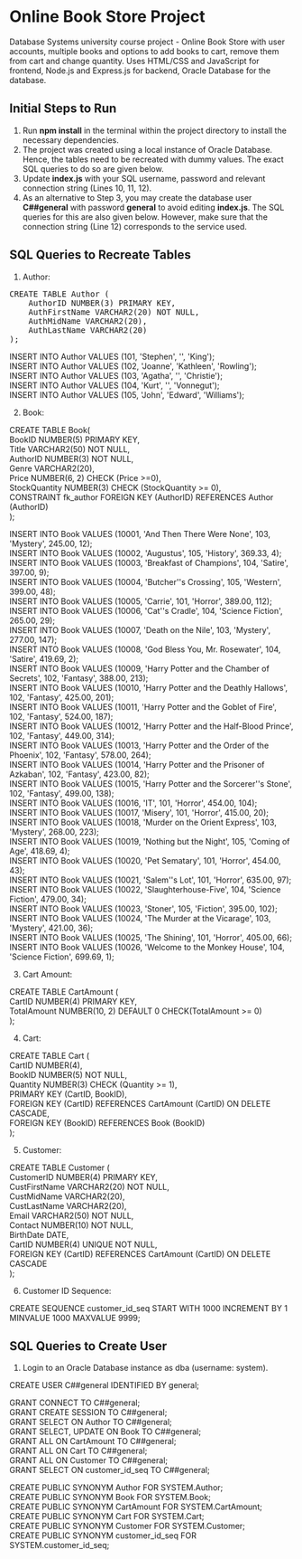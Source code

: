 # Online Book Store Project
Database Systems university course project - Online Book Store with user accounts, multiple books and options to add books to cart, remove them from cart and change quantity. Uses HTML/CSS and JavaScript for frontend, Node.js and Express.js for backend, Oracle Database for the database.

## Initial Steps to Run
1. Run **npm install** in the terminal within the project directory to install the necessary dependencies.
2. The project was created using a local instance of Oracle Database. Hence, the tables need to be recreated with dummy values. The exact SQL queries to do so are given below.
3. Update **index.js** with your SQL username, password and relevant connection string (Lines 10, 11, 12).
4. As an alternative to Step 3, you may create the database user **C##general** with password **general** to avoid editing **index.js**. The SQL queries for this are also given below. However, make sure that the connection string (Line 12) corresponds to the service used.

## SQL Queries to Recreate Tables
1. Author:

<pre>CREATE TABLE Author (
    AuthorID NUMBER(3) PRIMARY KEY,
    AuthFirstName VARCHAR2(20) NOT NULL,
    AuthMidName VARCHAR2(20),
    AuthLastName VARCHAR2(20)
);</pre>

INSERT INTO Author VALUES (101, 'Stephen', '', 'King');<br>
INSERT INTO Author VALUES (102, 'Joanne', 'Kathleen', 'Rowling');<br>
INSERT INTO Author VALUES (103, 'Agatha', '', 'Christie');<br>
INSERT INTO Author VALUES (104, 'Kurt', '', 'Vonnegut');<br>
INSERT INTO Author VALUES (105, 'John', 'Edward', 'Williams');

2. Book:

CREATE TABLE Book(<br>
    BookID NUMBER(5) PRIMARY KEY,<br>
    Title VARCHAR2(50) NOT NULL,<br>
    AuthorID NUMBER(3) NOT NULL,<br>
    Genre VARCHAR2(20),<br>
    Price NUMBER(6, 2) CHECK (Price >=0),<br>
    StockQuantity NUMBER(3) CHECK (StockQuantity >= 0),<br>
    CONSTRAINT fk_author FOREIGN KEY (AuthorID) REFERENCES Author (AuthorID)<br>
);

INSERT INTO Book VALUES (10001, 'And Then There Were None', 103, 'Mystery', 245.00, 12);<br>
INSERT INTO Book VALUES (10002, 'Augustus', 105, 'History', 369.33, 4);<br>
INSERT INTO Book VALUES (10003, 'Breakfast of Champions', 104, 'Satire', 397.00, 9);<br>
INSERT INTO Book VALUES (10004, 'Butcher''s Crossing', 105, 'Western', 399.00, 48);<br>
INSERT INTO Book VALUES (10005, 'Carrie', 101, 'Horror', 389.00, 112);<br>
INSERT INTO Book VALUES (10006, 'Cat''s Cradle', 104, 'Science Fiction', 265.00, 29);<br>
INSERT INTO Book VALUES (10007, 'Death on the Nile', 103, 'Mystery', 277.00, 147);<br>
INSERT INTO Book VALUES (10008, 'God Bless You, Mr. Rosewater', 104, 'Satire', 419.69, 2);<br>
INSERT INTO Book VALUES (10009, 'Harry Potter and the Chamber of Secrets', 102, 'Fantasy', 388.00, 213);<br>
INSERT INTO Book VALUES (10010, 'Harry Potter and the Deathly Hallows', 102, 'Fantasy', 425.00, 201);<br>
INSERT INTO Book VALUES (10011, 'Harry Potter and the Goblet of Fire', 102, 'Fantasy', 524.00, 187);<br>
INSERT INTO Book VALUES (10012, 'Harry Potter and the Half-Blood Prince', 102, 'Fantasy', 449.00, 314);<br>
INSERT INTO Book VALUES (10013, 'Harry Potter and the Order of the Phoenix', 102, 'Fantasy', 578.00, 264);<br>
INSERT INTO Book VALUES (10014, 'Harry Potter and the Prisoner of Azkaban', 102, 'Fantasy', 423.00, 82);<br>
INSERT INTO Book VALUES (10015, 'Harry Potter and the Sorcerer''s Stone', 102, 'Fantasy', 499.00, 138);<br>
INSERT INTO Book VALUES (10016, 'IT', 101, 'Horror', 454.00, 104);<br>
INSERT INTO Book VALUES (10017, 'Misery', 101, 'Horror', 415.00, 20);<br>
INSERT INTO Book VALUES (10018, 'Murder on the Orient Express', 103, 'Mystery', 268.00, 223);<br>
INSERT INTO Book VALUES (10019, 'Nothing but the Night', 105, 'Coming of Age', 418.69, 4);<br>
INSERT INTO Book VALUES (10020, 'Pet Sematary', 101, 'Horror', 454.00, 43);<br>
INSERT INTO Book VALUES (10021, 'Salem''s Lot', 101, 'Horror', 635.00, 97);<br>
INSERT INTO Book VALUES (10022, 'Slaughterhouse-Five', 104, 'Science Fiction', 479.00, 34);<br>
INSERT INTO Book VALUES (10023, 'Stoner', 105, 'Fiction', 395.00, 102);<br>
INSERT INTO Book VALUES (10024, 'The Murder at the Vicarage', 103, 'Mystery', 421.00, 36);<br>
INSERT INTO Book VALUES (10025, 'The Shining', 101, 'Horror', 405.00, 66);<br>
INSERT INTO Book VALUES (10026, 'Welcome to the Monkey House', 104, 'Science Fiction', 699.69, 1);

3. Cart Amount:

CREATE TABLE CartAmount (<br>
    CartID NUMBER(4) PRIMARY KEY,<br>
    TotalAmount NUMBER(10, 2) DEFAULT 0 CHECK(TotalAmount >= 0)<br>
);

4. Cart:

CREATE TABLE Cart (<br>
    CartID NUMBER(4),<br>
    BookID NUMBER(5) NOT NULL,<br>
    Quantity NUMBER(3) CHECK (Quantity >= 1),<br>
    PRIMARY KEY (CartID, BookID),<br>
    FOREIGN KEY (CartID) REFERENCES CartAmount (CartID) ON DELETE CASCADE,<br>
    FOREIGN KEY (BookID) REFERENCES Book (BookID)<br>
);

5. Customer:

CREATE TABLE Customer (<br>
    CustomerID NUMBER(4) PRIMARY KEY,<br>
    CustFirstName VARCHAR2(20) NOT NULL,<br>
    CustMidName VARCHAR2(20),<br>
    CustLastName VARCHAR2(20),<br>
    Email VARCHAR2(50) NOT NULL,<br>
    Contact NUMBER(10) NOT NULL,<br>
    BirthDate DATE,<br>
    CartID NUMBER(4) UNIQUE NOT NULL,<br>
    FOREIGN KEY (CartID) REFERENCES CartAmount (CartID) ON DELETE CASCADE<br>
);

6. Customer ID Sequence:

CREATE SEQUENCE customer_id_seq START WITH 1000 INCREMENT BY 1 MINVALUE 1000 MAXVALUE 9999;

## SQL Queries to Create User
1. Login to an Oracle Database instance as dba (username: system).

CREATE USER C##general IDENTIFIED BY general;

GRANT CONNECT TO C##general;<br>
GRANT CREATE SESSION TO C##general;<br>
GRANT SELECT ON Author TO C##general;<br>
GRANT SELECT, UPDATE ON Book TO C##general;<br>
GRANT ALL ON CartAmount TO C##general;<br>
GRANT ALL ON Cart TO C##general;<br>
GRANT ALL ON Customer TO C##general;<br>
GRANT SELECT ON customer_id_seq TO C##general;

CREATE PUBLIC SYNONYM Author FOR SYSTEM.Author;<br>
CREATE PUBLIC SYNONYM Book FOR SYSTEM.Book;<br>
CREATE PUBLIC SYNONYM CartAmount FOR SYSTEM.CartAmount;<br>
CREATE PUBLIC SYNONYM Cart FOR SYSTEM.Cart;<br>
CREATE PUBLIC SYNONYM Customer FOR SYSTEM.Customer;<br>
CREATE PUBLIC SYNONYM customer_id_seq FOR SYSTEM.customer_id_seq;
